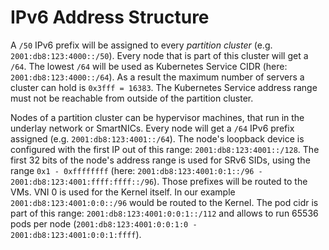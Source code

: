 # IPv6 Address Structure

A `/50` IPv6 prefix will be assigned to every *partition cluster* (e.g. `2001:db8:123:4000::/50`).
Every node that is part of this cluster will get a `/64`. The lowest `/64` will be used as Kubernetes Service CIDR (here: `2001:db8:123:4000::/64`). As a result the maximum number of servers a cluster can hold is `0x3fff = 16383`. The Kubernetes Service address range must not be reachable from outside of the partition cluster.

Nodes of a partition cluster can be hypervisor machines, that run in the underlay network or SmartNICs. Every node will get a `/64` IPv6 prefix assigned (e.g. `2001:db8:123:4001::/64`). The node's loopback device is configured with the first IP out of this range: `2001:db8:123:4001::/128`. The first 32 bits of the node's address range is used for SRv6 SIDs, using the range `0x1 - 0xffffffff` (here: `2001:db8:123:4001:0:1::/96 - 2001:db8:123:4001:ffff:ffff::/96`). Those prefixes will be routed to the VMs. VNI 0 is used for the Kernel itself. In our example `2001:db8:123:4001:0:0::/96` would be routed to the Kernel. The pod cidr is part of this range: `2001:db8:123:4001:0:0:1::/112` and allows to run 65536 pods per node (`2001:db8:123:4001:0:0:1:0 - 2001:db8:123:4001:0:0:1:ffff`).